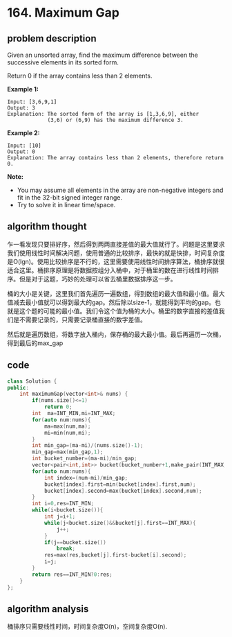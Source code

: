 # 164. Maximum Gap

## problem description

Given an unsorted array, find the maximum difference between the successive elements in its sorted form.

Return 0 if the array contains less than 2 elements.

**Example 1:**

```text
Input: [3,6,9,1]
Output: 3
Explanation: The sorted form of the array is [1,3,6,9], either
             (3,6) or (6,9) has the maximum difference 3.
```

**Example 2:**

```text
Input: [10]
Output: 0
Explanation: The array contains less than 2 elements, therefore return 0.
```

**Note:**

* You may assume all elements in the array are non-negative integers and fit in the 32-bit signed integer range.
* Try to solve it in linear time/space.

## algorithm thought

乍一看发现只要排好序，然后得到两两直接差值的最大值就行了。问题是这里要求我们使用线性时间解决问题，使用普通的比较排序，最快的就是快排，时间复杂度是O\(lgn\)。使用比较排序是不行的，这里需要使用线性时间排序算法，桶排序就很适合这里。桶排序原理是将数据按组分入桶中，对于桶里的数在进行线性时间排序。但是对于这题，巧妙的处理可以省去桶里数据排序这一步。

桶的大小是关键，这里我们首先遍历一遍数组，得到数组的最大值和最小值。最大值减去最小值就可以得到最大的gap。然后除以size-1，就能得到平均的gap。也就是这个题的可能的最小值。我们令这个值为桶的大小。桶里的数字直接的差值我们是不需要记录的，只需要记录桶直接的数字差值。

然后就是遍历数组，将数字放入桶内，保存桶的最大最小值。最后再遍历一次桶，得到最后的max\_gap

## code

```cpp
class Solution {
public:    
    int maximumGap(vector<int>& nums) {
        if(nums.size()<=1)
            return 0;
        int  ma=INT_MIN,mi=INT_MAX;
        for(auto num:nums){
            ma=max(num,ma);
            mi=min(num,mi);
        }
        int min_gap=(ma-mi)/(nums.size()-1);
        min_gap=max(min_gap,1);
        int bucket_number=(ma-mi)/min_gap;
        vector<pair<int,int>> bucket(bucket_number+1,make_pair(INT_MAX,INT_MIN)); //需要多一个bucket装最大的那个数字
        for(auto num:nums){
            int index=(num-mi)/min_gap;
            bucket[index].first=min(bucket[index].first,num);
            bucket[index].second=max(bucket[index].second,num);
        }
        int i=0,res=INT_MIN;
        while(i<bucket.size()){
            int j=i+1;
            while(j<bucket.size()&&bucket[j].first==INT_MAX){
                j++;
            }
            if(j==bucket.size())
                break;
            res=max(res,bucket[j].first-bucket[i].second);
            i=j;
        }
        return res==INT_MIN?0:res;
    }
};
```

## algorithm analysis

桶排序只需要线性时间，时间复杂度O\(n\)，空间复杂度O\(n\).

